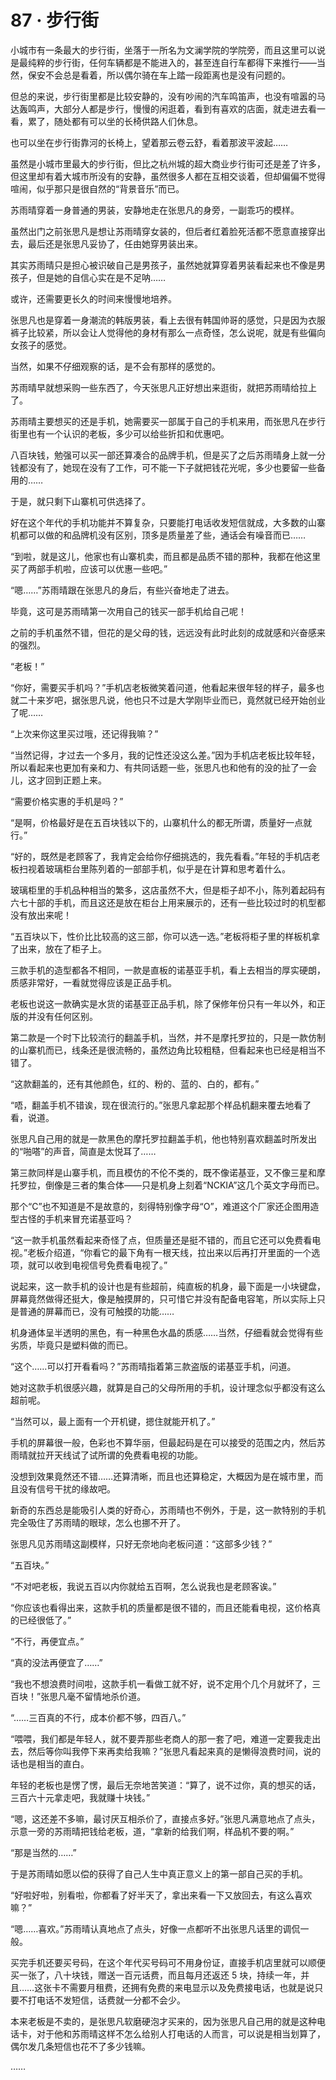 # 87 · 步行街

小城市有一条最大的步行街，坐落于一所名为文澜学院的学院旁，而且这里可以说是最纯粹的步行街，任何车辆都是不能进入的，甚至连自行车都得下来推行——当然，保安不会总是看着，所以偶尔骑在车上踏一段距离也是没有问题的。

但总的来说，步行街里都是比较安静的，没有吵闹的汽车鸣笛声，也没有喧嚣的马达轰鸣声，大部分人都是步行，慢慢的闲逛着，看到有喜欢的店面，就走进去看一看，累了，随处都有可以坐的长椅供路人们休息。

也可以坐在步行街靠河的长椅上，望着那云卷云舒，看着那波平波起……

虽然是小城市里最大的步行街，但比之杭州城的超大商业步行街可还是差了许多，但这里却有着大城市所没有的安静，虽然很多人都在互相交谈着，但却偏偏不觉得喧闹，似乎那只是很自然的“背景音乐”而已。

苏雨晴穿着一身普通的男装，安静地走在张思凡的身旁，一副乖巧的模样。

虽然出门之前张思凡是想让苏雨晴穿女装的，但后者红着脸死活都不愿意直接穿出去，最后还是张思凡妥协了，任由她穿男装出来。

其实苏雨晴只是担心被识破自己是男孩子，虽然她就算穿着男装看起来也不像是男孩子，但是她的自信心实在是不足呐……

或许，还需要更长久的时间来慢慢地培养。

张思凡也是穿着一身潮流的韩版男装，看上去很有韩国帅哥的感觉，只是因为衣服裤子比较紧，所以会让人觉得他的身材有那么一点奇怪，怎么说呢，就是有些偏向女孩子的感觉。

当然，如果不仔细观察的话，是不会有那样的感觉的。

苏雨晴早就想采购一些东西了，今天张思凡正好想出来逛街，就把苏雨晴给拉上了。

苏雨晴主要想买的还是手机，她需要买一部属于自己的手机来用，而张思凡在步行街里也有一个认识的老板，多少可以给些折扣和优惠吧。

八百块钱，勉强可以买一部还算凑合的品牌手机，但是买了之后苏雨晴身上就一分钱都没有了，她现在没有了工作，可不能一下子就把钱花光呢，多少也要留一些备用的……

于是，就只剩下山寨机可供选择了。

好在这个年代的手机功能并不算复杂，只要能打电话收发短信就成，大多数的山寨机都可以做的和品牌机没有区别，顶多是质量差了些，通话会有噪音而已……

“到啦，就是这儿，他家也有山寨机卖，而且都是品质不错的那种，我都在他这里买了两部手机啦，应该可以优惠一些吧。”

“嗯……”苏雨晴跟在张思凡的身后，有些兴奋地走了进去。

毕竟，这可是苏雨晴第一次用自己的钱买一部手机给自己呢！

之前的手机虽然不错，但花的是父母的钱，远远没有此时此刻的成就感和兴奋感来的强烈。

“老板！”

“你好，需要买手机吗？”手机店老板微笑着问道，他看起来很年轻的样子，最多也就二十来岁吧，据张思凡说，他也只不过是大学刚毕业而已，竟然就已经开始创业了呢……

“上次来你这里买过哦，还记得我嘛？”

“当然记得，才过去一个多月，我的记性还没这么差。”因为手机店老板比较年轻，所以看起来也更加有亲和力、有共同话题一些，张思凡也和他有的没的扯了一会儿，这才回到正题上来。

“需要价格实惠的手机是吗？”

“是啊，价格最好是在五百块钱以下的，山寨机什么的都无所谓，质量好一点就行。”

“好的，既然是老顾客了，我肯定会给你仔细挑选的，我先看看。”年轻的手机店老板扫视着玻璃柜台里陈列着的一部部手机，似乎是在计算和思考着什么。

玻璃柜里的手机品种相当的繁多，这店虽然不大，但是柜子却不小，陈列着起码有六七十部的手机，而且这还是放在柜台上用来展示的，还有一些比较过时的机型都没有放出来呢！

“五百块以下，性价比比较高的这三部，你可以选一选。”老板将柜子里的样板机拿了出来，放在了柜子上。

三款手机的造型都各不相同，一款是直板的诺基亚手机，看上去相当的厚实硬朗，质感非常好，一看就觉得应该是正品手机。

老板也说这一款确实是水货的诺基亚正品手机，除了保修年份只有一年以外，和正版的并没有任何区别。

第二款是一个时下比较流行的翻盖手机，当然，并不是摩托罗拉的，只是一款仿制的山寨机而已，线条还是很流畅的，虽然边角比较粗糙，但看起来也已经是相当不错了。

“这款翻盖的，还有其他颜色，红的、粉的、蓝的、白的，都有。”

“唔，翻盖手机不错诶，现在很流行的。”张思凡拿起那个样品机翻来覆去地看了看，说道。

张思凡自己用的就是一款黑色的摩托罗拉翻盖手机，他也特别喜欢翻盖时所发出的“啪嗒”的声音，简直是太悦耳了……

第三款同样是山寨手机，而且模仿的不伦不类的，既不像诺基亚，又不像三星和摩托罗拉，倒像是三者的集合体——只是机身上刻着“NCKIA”这几个英文字母而已。

那个“C”也不知道是不是故意的，刻得特别像字母“O”，难道这个厂家还企图用造型古怪的手机来冒充诺基亚吗？

“这一款手机虽然看起来奇怪了点，但质量还是挺不错的，而且它还可以免费看电视。”老板介绍道，“你看它的最下角有一根天线，拉出来以后再打开里面的一个选项，就可以收到电视信号免费看电视了。”

说起来，这一款手机的设计也是有些超前，纯直板的机身，最下面是一小块键盘，屏幕竟然做得还挺大，像是触摸屏的，只可惜它并没有配备电容笔，所以实际上只是普通的屏幕而已，没有可触摸的功能……

机身通体呈半透明的黑色，有一种黑色水晶的质感……当然，仔细看就会觉得有些劣质，毕竟只是塑料做的而已。

“这个……可以打开看看吗？”苏雨晴指着第三款盗版的诺基亚手机，问道。

她对这款手机很感兴趣，就算是自己的父母所用的手机，设计理念似乎都没有这么超前呢。

“当然可以，最上面有一个开机键，摁住就能开机了。”

手机的屏幕很一般，色彩也不算华丽，但最起码是在可以接受的范围之内，然后苏雨晴就拉开天线试了试所谓的免费看电视的功能。

没想到效果竟然还不错……还算清晰，而且也还算稳定，大概因为是在城市里，而且没有信号干扰的缘故吧。

新奇的东西总是能吸引人类的好奇心，苏雨晴也不例外，于是，这一款特别的手机完全吸住了苏雨晴的眼球，怎么也挪不开了。

张思凡见苏雨晴这副模样，只好无奈地向老板问道：“这部多少钱？”

“五百块。”

“不对吧老板，我说五百以内你就给五百啊，怎么说我也是老顾客诶。”

“你应该也看得出来，这款手机的质量都是很不错的，而且还能看电视，这价格真的已经很低了。”

“不行，再便宜点。”

“真的没法再便宜了……”

“我也不想浪费时间啦，这款手机一看做工就不好，说不定用个几个月就坏了，三百块！”张思凡毫不留情地杀价道。

“……三百真的不行，成本价都不够，四百八。”

“喂喂，我们都是年轻人，就不要弄那些老商人的那一套了吧，难道一定要我走出去，然后等你叫我停下来再卖给我嘛？”张思凡看起来真的是懒得浪费时间，说的话也是相当的直白。

年轻的老板也是愣了愣，最后无奈地苦笑道：“算了，说不过你，真的想买的话，三百六十元拿走吧，我就赚十块钱。”

“嗯，这还差不多嘛，最讨厌互相杀价了，直接点多好。”张思凡满意地点了点头，示意一旁的苏雨晴把钱给老板，道，“拿新的给我们啊，样品机不要的啊。”

“那是当然的……”

于是苏雨晴如愿以偿的获得了自己人生中真正意义上的第一部自己买的手机。

“好啦好啦，别看啦，你都看了好半天了，拿出来看一下又放回去，有这么喜欢嘛？”

“嗯……喜欢。”苏雨晴认真地点了点头，好像一点都听不出张思凡话里的调侃一般。

买完手机还要买号码，在这个年代买号码可不用身份证，直接手机店里就可以顺便买一张了，八十块钱，赠送一百元话费，而且每月还返还 5 块，持续一年，并且……这张卡不需要月租费，还拥有免费的来电显示以及免费接电话，也就是说只要不打电话不发短信，话费就一分都不会少。

本来老板是不卖的，是张思凡软磨硬泡才买来的，因为张思凡自己用的就是这种电话卡，对于他和苏雨晴这样不怎么给别人打电话的人而言，可以说是相当划算了，偶尔发几条短信也花不了多少钱嘛。

……
